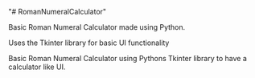 "# RomanNumeralCalculator" 

Basic Roman Numeral Calculator made using Python.

Uses the Tkinter library for basic UI functionality 

Basic Roman Numeral Calculator using Pythons Tkinter library to have a calculator like UI.

